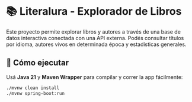 # 📚 Literalura - Explorador de Libros

Este proyecto permite explorar libros y autores a través de una base de datos interactiva conectada con una API externa. Podés consultar títulos por idioma, autores vivos en determinada época y estadísticas generales.

## 🚀 Cómo ejecutar

Usá **Java 21** y **Maven Wrapper** para compilar y correr la app fácilmente:

```bash
./mvnw clean install
./mvnw spring-boot:run
